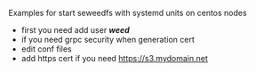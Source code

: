 Examples for start seweedfs with systemd units on centos nodes

* first you need add user ***weed***
* if you need grpc security when generation cert
* edit conf files
* add https cert if you need https://s3.mydomain.net

